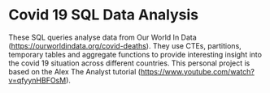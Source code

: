 # Covid 19 SQL Data Analysis

These SQL queries analyse data from Our World In Data (https://ourworldindata.org/covid-deaths). They use CTEs, partitions, temporary tables and aggregate functions to provide interesting insight into the covid 19 situation across different countries. This personal project is based on the Alex The Analyst tutorial (https://www.youtube.com/watch?v=qfyynHBFOsM).
